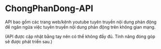 # ChongPhanDong-API
API bao gồm các trang web/kênh youtube tuyên truyền nội dung phản động để ngăn ngừa việc tuyên truyền nội dung phản động trên không gian mạng.

(API được cập nhật bằng tay nên có thể không đầy đủ. Tính năng đóng góp sẽ được phát triển sau.)
